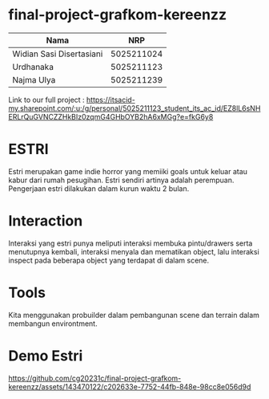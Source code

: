 # final-project-grafkom-kereenzz

| Nama                  | NRP        | 
| --------------------- | ---------- | 
| Widian Sasi Disertasiani | 5025211024| 
| Urdhanaka | 5025211123 |
| Najma Ulya  |  5025211239  |



Link to our full project : https://itsacid-my.sharepoint.com/:u:/g/personal/5025211123_student_its_ac_id/EZ8lL6sNHERLrQuGVNCZZHkBIz0zqmG4GHbOYB2hA6xMGg?e=fkG6y8

# ESTRI 

Estri merupakan game indie horror yang memiiki goals untuk keluar atau kabur dari rumah pesugihan. Estri sendiri artinya adalah perempuan. Pengerjaan estri dilakukan dalam kurun waktu 2 bulan. 


# Interaction
Interaksi yang estri punya meliputi interaksi membuka pintu/drawers serta menutupnya kembali, interaksi menyala dan mematikan object, lalu interaksi inspect pada beberapa object yang terdapat di dalam scene. 

# Tools
Kita menggunakan probuilder dalam pembangunan scene dan terrain dalam membangun environtment. 

# Demo Estri

https://github.com/cg20231c/final-project-grafkom-kereenzz/assets/143470122/c202633e-7752-44fb-848e-98cc8e056d9d
